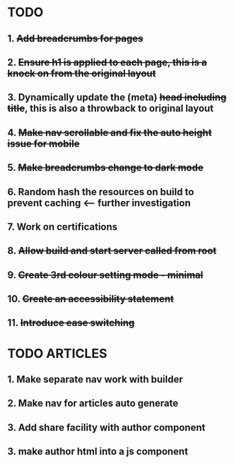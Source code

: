 # TODO

## 1. ~~Add breadcrumbs for pages~~
## 2. ~~Ensure h1 is applied to each page, this is a knock on from the original layout~~
## 3. Dynamically update the (meta) ~~head including title~~, this is also a throwback to original layout
## 4. ~~Make nav scrollable and fix the auto height issue for mobile~~
## 5. ~~Make breadcrumbs change to dark mode~~
## 6. Random hash the resources on build to prevent caching <-- further investigation
## 7. Work on certifications
## 8. ~~Allow build and start server called from root~~
## 9. ~~Create 3rd colour setting mode - minimal~~ 
## 10. ~~Create an accessibility statement~~
## 11. ~~Introduce ease switching~~


# TODO ARTICLES
## 1. Make separate nav work with builder
## 2. Make nav for articles auto generate
## 3. Add share facility with author component
## 3. make author html into a js component





